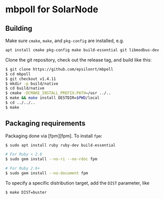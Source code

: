 # mbpoll for SolarNode

## Building

Make sure `cmake`, `make`, and `pkg-config` are installed, e.g.

```sh
apt install cmake pkg-config make build-essential git libmodbus-dev
```

Clone the git repository, check out the release tag, and build like this:

```sh
$ git clone https://github.com/epsilonrt/mbpoll
$ cd mbpoll
$ git checkout v1.4.11
$ mkdir -p build/native
$ cd build/native
$ cmake -DCMAKE_INSTALL_PREFIX:PATH=/usr ../..
$ make && make install DESTDIR=$PWD/local
$ cd ../../..
$ make
```

## Packaging requirements

Packaging done via [fpm][fpm]. To install `fpm`:

```sh
$ sudo apt install ruby ruby-dev build-essential

# For Ruby < 2.6
$ sudo gem install --no-ri --no-rdoc fpm

# For Ruby 2.6+
$ sudo gem install --no-document fpm
```
To specify a specific distribution target, add the `DIST` parameter, like

```sh
$ make DIST=buster
```

